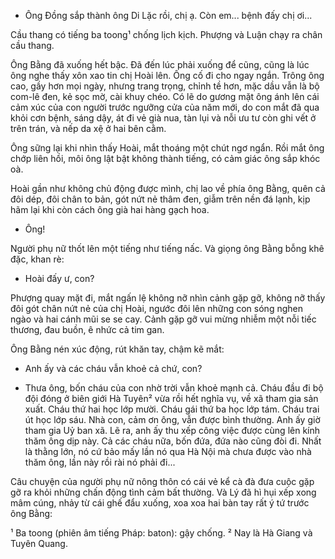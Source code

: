 - Ông Đồng sắp thành ông Di Lặc rồi, chị ạ. Còn em... bệnh đấy chị ơi...

Cầu thang có tiếng ba toong¹ chống lịch kịch. Phượng và Luận chạy ra chân cầu thang.

Ông Bằng đã xuống hết bậc. Đã đến lúc phải xuống để cũng, cũng là lúc ông nghe thấy xôn xao tin chị Hoài lên. Ông cố đi cho ngay ngắn. Trông ông cao, gầy hơn mọi ngày, nhưng trang trọng, chỉnh tề hơn, mặc dầu vẫn là bộ com-lê đen, kẻ sọc mờ, cài khuy chéo. Có lẽ do gương mặt ông ánh lên cái cảm xúc của con người trước ngưỡng cửa của năm mới, do con mắt đã qua khỏi cơn bệnh, sáng dậy, át đi vẻ già nua, tàn lụi và nỗi ưu tư còn ghi vết ở trên trán, và nếp da xệ ở hai bên cằm.

Ông sững lại khi nhìn thấy Hoài, mắt thoáng một chút ngơ ngẩn. Rồi mắt ông chớp liên hồi, môi ông lật bật không thành tiếng, có cảm giác ông sắp khóc oà.

Hoài gần như không chủ động được mình, chị lao về phía ông Bằng, quên cả đôi dép, đôi chân to bản, gót nứt nẻ thâm đen, giẫm trên nền đá lạnh, kịp hãm lại khi còn cách ông già hai hàng gạch hoa.

- Ông!

Người phụ nữ thốt lên một tiếng như tiếng nấc. Và giọng ông Bằng bỗng khê đặc, khan rè:

- Hoài đấy ư, con?

Phượng quay mặt đi, mắt ngấn lệ không nỡ nhìn cảnh gặp gỡ, không nỡ thấy đôi gót chân nứt nẻ của chị Hoài, ngước đôi lên những con sóng nghen ngào và hai cánh mũi se se cay. Cảnh gặp gỡ vui mừng nhiễm một nỗi tiếc thương, đau buồn, ê nhức cả tim gan.

Ông Bằng nén xúc động, rút khăn tay, chậm kẽ mắt:

- Anh ấy và các cháu vẫn khoẻ cả chứ, con?

- Thưa ông, bốn cháu của con nhờ trời vẫn khoẻ mạnh cả. Cháu đầu đi bộ đội đóng ở biên giới Hà Tuyên² vừa rồi hết nghĩa vụ, về xã tham gia sản xuất. Cháu thứ hai học lớp mười. Cháu gái thứ ba học lớp tám. Cháu trai út học lớp sáu. Nhà con, cảm ơn ông, vẫn được bình thường. Anh ấy giờ tham gia Uỷ ban xã. Lẽ ra, anh ấy thu xếp công việc được cùng lên kính thăm ông dịp này. Cả các cháu nữa, bốn đứa, đứa nào cũng đòi đi. Nhất là thằng lớn, nó cứ bảo mấy lần nó qua Hà Nội mà chưa được vào nhà thăm ông, lần này rồi rài nó phải đi...

Câu chuyện của người phụ nữ nông thôn có cái vẻ kể cà đà đưa cuộc gặp gỡ ra khỏi những chấn động tình cảm bất thường. Và Lý đã hì hụi xếp xong mâm cúng, nhảy từ cái ghế đẩu xuống, xoa xoa hai bàn tay rất ý tứ trước ông Bằng:

¹ Ba toong (phiên âm tiếng Pháp: baton): gậy chống.
² Nay là Hà Giang và Tuyên Quang.